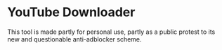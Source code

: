 # YouTube Downloader
This tool is made partly for personal use, partly as a public protest to its new and questionable anti-adblocker scheme.